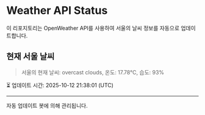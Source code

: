 
# Weather API Status

이 리포지토리는 OpenWeather API를 사용하여 서울의 날씨 정보를 자동으로 업데이트합니다.

## 현재 서울 날씨
> 서울의 현재 날씨: overcast clouds, 온도: 17.78°C, 습도: 93%

⏳ 업데이트 시간: 2025-10-12 21:38:01 (UTC)

---
자동 업데이트 봇에 의해 관리됩니다.
